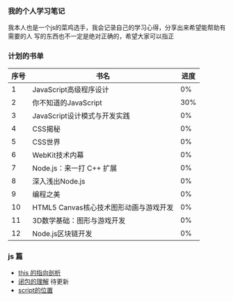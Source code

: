### 我的个人学习笔记

我本人也是一个js的菜鸡选手，我会记录自己的学习心得，分享出来希望能帮助有需要的人
写的东西也不一定是绝对正确的，希望大家可以指正


### 计划的书单
| 序号 | 书名 | 进度 |
| ------ | ------------ | ---- |
| 1 | JavaScript高级程序设计 | 0% |
| 2 | 你不知道的JavaScript | 30% |
| 3 | JavaScript设计模式与开发实践 | 0% |
| 4 | CSS揭秘 | 0% |
| 5 | CSS世界 | 0% |
| 6 | WebKit技术内幕 | 0% |
| 7 | Node.js：来一打 C++ 扩展 | 0% |
| 8 | 深入浅出Node.js | 0% |
| 9 | 编程之美 | 0% |
| 10 | HTML5 Canvas核心技术图形动画与游戏开发 | 0% |
| 11 | 3D数学基础：图形与游戏开发 | 0% |
| 12 | Node.js区块链开发 | 0% |

### js 篇

<!-- - [实现一个 promise(一)](</js/实现promise(-).md>) -->
- [this 的指向剖析](/js/this的指向剖析.md)
- [闭包的理解](/js/闭包的理解.md) 待更新
- [script的位置](/js/script的位置.md)
